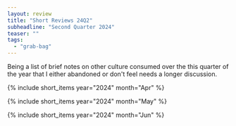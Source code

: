 ```yaml
---
layout: review
title: "Short Reviews 24Q2"
subheadline: "Second Quarter 2024"
teaser: ""
tags:
  - "grab-bag"
---
```


Being a list of brief notes on other culture consumed over the this quarter of the year that I either abandoned or don't feel needs a longer discussion.

{% include short_items year="2024" month="Apr" %}

{% include short_items year="2024" month="May" %}

{% include short_items year="2024" month="Jun" %}